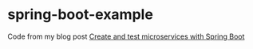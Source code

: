 # spring-boot-example

Code from my blog post [Create and test microservices with Spring Boot](http://rubenjgarcia.es/create-test-microservices-spring-boot/)
